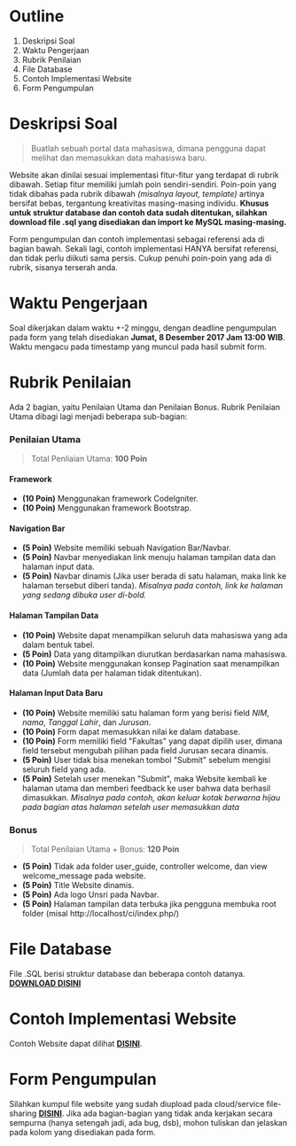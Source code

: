 # Outline
1. Deskripsi Soal
2. Waktu Pengerjaan
3. Rubrik Penilaian
4. File Database
5. Contoh Implementasi Website
6. Form Pengumpulan

# Deskripsi Soal

> Buatlah sebuah portal data mahasiswa, dimana pengguna dapat melihat dan memasukkan data mahasiswa baru. 

Website akan dinilai sesuai implementasi fitur-fitur yang terdapat di rubrik dibawah. Setiap fitur memiliki jumlah poin sendiri-sendiri. Poin-poin yang tidak dibahas pada rubrik dibawah *(misalnya layout, template)* artinya bersifat bebas, tergantung kreativitas masing-masing individu. **Khusus untuk struktur database dan contoh data sudah ditentukan, silahkan download file .sql yang disediakan dan import ke MySQL masing-masing.**

Form pengumpulan dan contoh implementasi sebagai referensi ada di bagian bawah. Sekali lagi, contoh implementasi HANYA bersifat referensi, dan tidak perlu diikuti sama persis. Cukup penuhi poin-poin yang ada di rubrik, sisanya terserah anda.

# Waktu Pengerjaan

Soal dikerjakan dalam waktu +-2 minggu, dengan deadline pengumpulan pada form yang telah disediakan **Jumat, 8 Desember 2017 Jam 13:00 WIB**. Waktu mengacu pada timestamp yang muncul pada hasil submit form.

# Rubrik Penilaian

Ada 2 bagian, yaitu Penilaian Utama dan Penilaian Bonus. Rubrik Penilaian Utama dibagi lagi menjadi beberapa sub-bagian:

### Penilaian Utama
> Total Penliaian Utama: **100 Poin**

#### Framework
- **(10 Poin)** Menggunakan framework CodeIgniter.
- **(10 Poin)** Menggunakan framework Bootstrap.

#### Navigation Bar
- **(5 Poin)** Website memiliki sebuah Navigation Bar/Navbar.
- **(5 Poin)** Navbar menyediakan link menuju halaman tampilan data dan halaman input data.
- **(5 Poin)** Navbar dinamis (Jika user berada di satu halaman, maka link ke halaman tersebut diberi tanda). 
  *Misalnya pada contoh, link ke halaman yang sedang dibuka user di-bold.*
  
#### Halaman Tampilan Data
- **(10 Poin)** Website dapat menampilkan seluruh data mahasiswa yang ada dalam bentuk tabel.
- **(5 Poin)** Data yang ditampilkan diurutkan berdasarkan nama mahasiswa.
- **(10 Poin)** Website menggunakan konsep Pagination saat menampilkan data (Jumlah data per halaman tidak ditentukan).

#### Halaman Input Data Baru
- **(10 Poin)** Website memiliki satu halaman form yang berisi field *NIM*, *nama*, *Tanggal Lahir*, dan *Jurusan*.
- **(10 Poin)** Form dapat memasukkan nilai ke dalam database.
- **(10 Poin)** Form memiliki field "Fakultas" yang dapat dipilih user, dimana field tersebut mengubah pilihan pada field Jurusan secara dinamis.
- **(5 Poin)** User tidak bisa menekan tombol "Submit" sebelum mengisi seluruh field yang ada.
- **(5 Poin)** Setelah user menekan "Submit", maka Website kembali ke halaman utama dan memberi feedback ke user bahwa data berhasil dimasukkan.
*Misalnya pada contoh, akan keluar kotak berwarna hijau pada bagian atas halaman setelah user memasukkan data*

### Bonus
> Total Penilaian Utama + Bonus: **120 Poin**
- **(5 Poin)** Tidak ada folder user_guide, controller welcome, dan view welcome_message pada website.
- **(5 Poin)** Title Website dinamis.
- **(5 Poin)** Ada logo Unsri pada Navbar.
- **(5 Poin)** Halaman tampilan data terbuka jika pengguna membuka root folder (misal http://localhost/ci/index.php/) 



# File Database

File .SQL berisi struktur database dan beberapa contoh datanya. [**DOWNLOAD DISINI**](https://drive.google.com/file/d/1h1KOmqr_cHJ1855LEx3rQPu3yE_Aat9y/view?usp=sharing)

# Contoh Implementasi Website

Contoh Website dapat dilihat [**DISINI**](https://uasprakweb2017.000webhostapp.com/).

# Form Pengumpulan

Silahkan kumpul file website yang sudah diupload pada cloud/service file-sharing [**DISINI**](https://docs.google.com/forms/d/e/1FAIpQLSf4hhpVxwthKoCNY6s7wTdaRXke71O-5dQIQA7xVK4BsHjtZg/viewform?usp=sf_link).
Jika ada bagian-bagian yang tidak anda kerjakan secara sempurna (hanya setengah jadi, ada bug, dsb), mohon tuliskan dan jelaskan pada kolom yang disediakan pada form.

